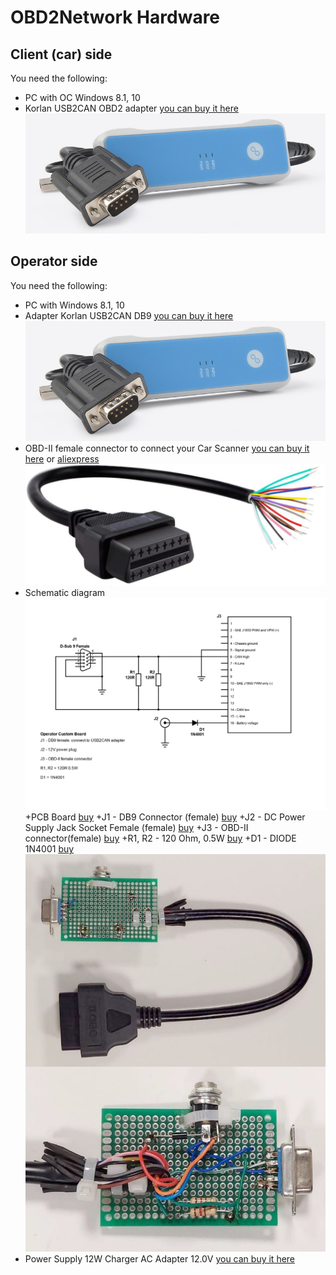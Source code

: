 # OBD2Network Hardware
## Client (car) side

You need the following:

- PC with OC Windows 8.1, 10
- Korlan USB2CAN OBD2 adapter [you can buy it here](https://shop.8devices.com/index.php?route=product/product&path=67&product_id=89)
![Schematic diagram](https://github.com/OBD2Network/OBD2Network/blob/main/create_hw/USB2CAN_OBD2.jpg)

## Operator side

You need the following:

- PC with Windows 8.1, 10
- Adapter Korlan USB2CAN DB9 [you can buy it here](https://shop.8devices.com/index.php?route=product/product&path=67&product_id=95)
![Schematic diagram](https://github.com/OBD2Network/OBD2Network/blob/main/create_hw/USB2CAN_DB9.jpg)
- OBD-II female connector to connect your Car Scanner [you can buy it here](https://www.amazon.com/s?k=16+Pin+J1962+OBD2+OBD-II+Female+Connector) or [aliexpress](https://www.aliexpress.com/popular/obd-female-connector.html)
![Schematic diagram](https://github.com/OBD2Network/OBD2Network/blob/main/create_hw/OBD2_Female_Connector.jpg)
- Schematic diagram
![Schematic diagram](https://github.com/OBD2Network/OBD2Network/blob/main/create_hw/Schematic.jpg)
+PCB Board [buy](https://www.amazon.com/s?k=Prototype+Printed+Circuit+Board+Soldering)
+J1 - DB9 Connector (female) [buy](https://www.amazon.com/s?k=DB9+Connector+Female+Solder+Type+9+pins)
+J2 - DC Power Supply Jack Socket Female (female) [buy](https://www.amazon.com/s?k=female+DC+Power+Socket+Panel+Mount+2.5mm+5.5mm&s=price-asc-rank)
+J3 - OBD-II connector(female) [buy](https://www.amazon.com/s?k=16+Pin+J1962+OBD2+OBD-II+Female+Connector&s=price-asc-rank)
+R1, R2 - 120 Ohm, 0.5W [buy](https://www.amazon.com/s?k=120+ohm+resistor&s=price-asc-rank)
+D1 - DIODE 1N4001 [buy](https://www.amazon.com/s?k=1N4001&s=price-asc-rank)
![board](https://github.com/OBD2Network/OBD2Network/blob/main/create_hw//board.jpg)
- Power Supply 12W Charger AC Adapter 12.0V [you can buy it here](https://www.amazon.com/s?k=power+supply+100v+240v+12v+1a+Schuko+2.5mm+5.5mm)


